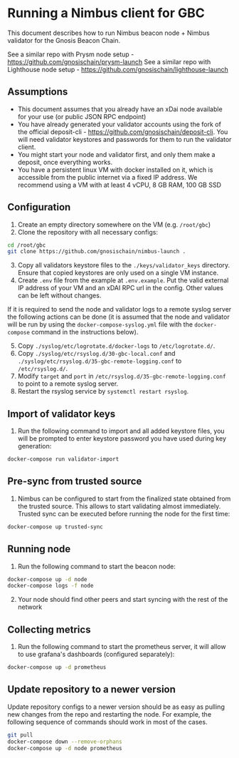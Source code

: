 # Running a Nimbus client for GBC

This document describes how to run Nimbus beacon node + Nimbus validator for the Gnosis Beacon Chain.

See a similar repo with Prysm node setup - https://github.com/gnosischain/prysm-launch
See a similar repo with Lighthouse node setup - https://github.com/gnosischain/lighthouse-launch

## Assumptions
* This document assumes that you already have an xDai node available for your use (or public JSON RPC endpoint)
* You have already generated your validator accounts using the fork of the official deposit-cli - https://github.com/gnosischain/deposit-cli. You will need validator keystores and passwords for them to run the validator client.
* You might start your node and validator first, and only them make a deposit, once everything works.
* You have a persistent linux VM with docker installed on it, which is accessible from the public internet via a fixed IP address. We recommend using a VM with at least 4 vCPU, 8 GB RAM, 100 GB SSD

## Configuration
1) Create an empty directory somewhere on the VM (e.g. `/root/gbc`)
2) Clone the repository with all necessary configs:
```bash
cd /root/gbc
git clone https://github.com/gnosischain/nimbus-launch .
```
3) Copy all validators keystore files to the `./keys/validator_keys` directory. Ensure that copied keystores are only used on a single VM instance. 
4) Create `.env` file from the example at `.env.example`. Put the valid external IP address of your VM and an xDAI RPC url in the config. Other values can be left without changes.

If it is required to send the node and validator logs to a remote syslog server the following actions can be done (it is assumed that the node and validator will be run by using the `docker-compose-syslog.yml` file with the `docker-compose` command in the instructions below).

5) Copy `./syslog/etc/logrotate.d/docker-logs` to `/etc/logrotate.d/`.
6) Copy `./syslog/etc/rsyslog.d/30-gbc-local.conf` and `./syslog/etc/rsyslog.d/35-gbc-remote-logging.conf` to `/etc/rsyslog.d/`.
7) Modify `target` and `port` in `/etc/rsyslog.d/35-gbc-remote-logging.conf` to point to a remote syslog server.
8) Restart the rsyslog service by `systemctl restart rsyslog`.

## Import of validator keys
1) Run the following command to import and all added keystore files, you will be prompted to enter keystore password you have used during key generation:
```bash
docker-compose run validator-import
```

## Pre-sync from trusted source 
1) Nimbus can be configured to start from the finalized state obtained from the trusted source. This allows to start validating almost immediately. Trusted sync can be executed before running the node for the first time:
```bash
docker-compose up trusted-sync
```

## Running node
1) Run the following command to start the beacon node:
```bash
docker-compose up -d node
docker-compose logs -f node
```
2) Your node should find other peers and start syncing with the rest of the network

## Collecting metrics
1) Run the following command to start the prometheus server, it will allow to use grafana's dashboards (configured separately):
```bash
docker-compose up -d prometheus
```

## Update repository to a newer version
Update repository configs to a newer version should be as easy as pulling new changes from the repo and restarting the node.
For example, the following sequence of commands should work in most of the cases.
```bash
git pull
docker-compose down --remove-orphans
docker-compose up -d node prometheus
```
